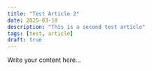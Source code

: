 ```yaml
---
title: "Test Article 2"
date: 2025-03-18
description: "This is a second test article"
tags: [test, article]
draft: true
---
```


Write your content here...

